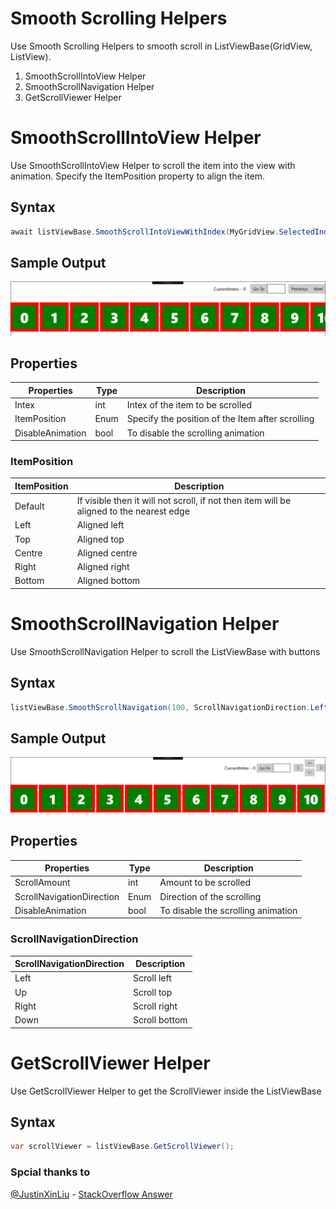 # Smooth Scrolling Helpers
Use Smooth Scrolling Helpers to smooth scroll in ListViewBase(GridView, ListView).
1. SmoothScrollIntoView Helper
2. SmoothScrollNavigation Helper
3. GetScrollViewer Helper

# SmoothScrollIntoView Helper
Use SmoothScrollIntoView Helper to scroll the item into the view with animation. Specify the ItemPosition property to align the item.

## Syntax

```csharp
await listViewBase.SmoothScrollIntoViewWithIndex(MyGridView.SelectedIndex, ItemPosition.Default, false);
```

## Sample Output

![SmoothScrollIntoView Helper](https://github.com/Vijay-Nirmal/SmoothScrollingHelper/blob/master/SmoothScrollIntoViewSampleOutput.gif)

## Properties

| Properties | Type | Description |
|------------|------|-------------|
| Intex      | int  | Intex of the item to be scrolled |
| ItemPosition | Enum | Specify the position of the Item after scrolling |
| DisableAnimation | bool | To disable the scrolling animation |

### ItemPosition

| ItemPosition | Description |
|--------------|-------------|
| Default | If visible then it will not scroll, if not then item will be aligned to the nearest edge |
| Left | Aligned left |
| Top | Aligned top |
| Centre | Aligned centre |
| Right | Aligned right |
| Bottom | Aligned bottom |

# SmoothScrollNavigation Helper
Use SmoothScrollNavigation Helper to scroll the ListViewBase with buttons

## Syntax

```csharp
listViewBase.SmoothScrollNavigation(100, ScrollNavigationDirection.Left, false);
```

## Sample Output

![SmoothScrollIntoView Helper](https://github.com/Vijay-Nirmal/SmoothScrollingHelper/blob/master/SmoothScrollNavigationSampleOutput.gif)

## Properties

| Properties | Type | Description |
|------------|------|-------------|
| ScrollAmount | int  | Amount to be scrolled |
| ScrollNavigationDirection | Enum | Direction of the scrolling |
| DisableAnimation | bool | To disable the scrolling animation |

### ScrollNavigationDirection

| ScrollNavigationDirection | Description |
|--------------|-------------|
| Left | Scroll left |
| Up | Scroll top |
| Right | Scroll right |
| Down | Scroll bottom |

# GetScrollViewer Helper
Use GetScrollViewer Helper to get the ScrollViewer inside the ListViewBase

## Syntax

```csharp
var scrollViewer = listViewBase.GetScrollViewer();
```

### Spcial thanks to  
[@JustinXinLiu](https://github.com/JustinXinLiu) - [StackOverflow Answer](https://stackoverflow.com/a/32559623/7331395)
